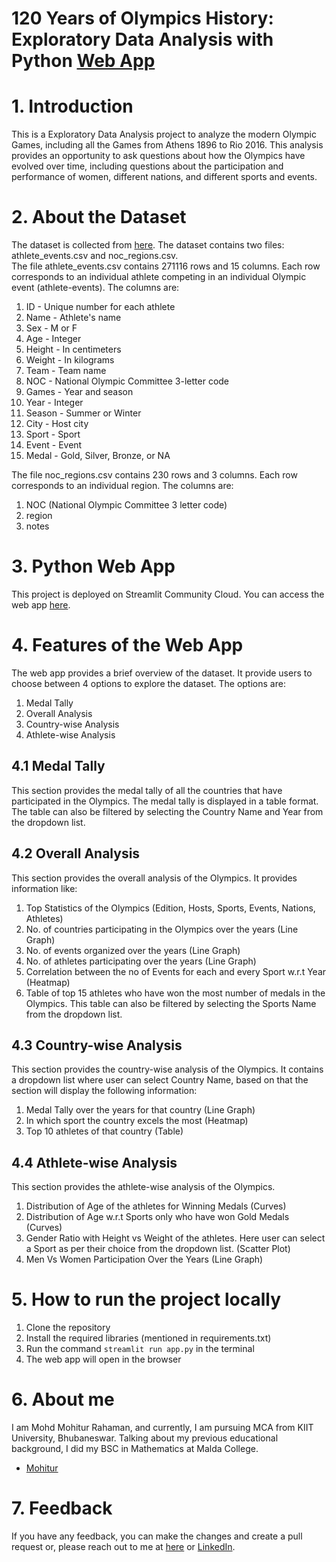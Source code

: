 # 120 Years of Olympics History: Exploratory Data Analysis with Python [Web App](https://mohitur669-olympic-data-analysis-webapp-app-ahoyjx.streamlit.app/)
# 1. Introduction
This is a Exploratory Data Analysis project to analyze the modern Olympic Games, including all the Games from Athens 1896 to Rio 2016. This analysis provides an opportunity to ask questions about how the Olympics have evolved over time, including questions about the participation and performance of women, different nations, and different sports and events.

# 2. About the Dataset
The dataset is collected from [here](https://www.kaggle.com/datasets/heesoo37/120-years-of-olympic-history-athletes-and-results). The dataset contains two files: athlete_events.csv and noc_regions.csv. <br>
The file athlete_events.csv contains 271116 rows and 15 columns. Each row corresponds to an individual athlete competing in an individual Olympic event (athlete-events). The columns are:

1. ID - Unique number for each athlete
2. Name - Athlete's name
3. Sex - M or F
4. Age - Integer
5. Height - In centimeters
6. Weight - In kilograms
7. Team - Team name
8. NOC - National Olympic Committee 3-letter code
9. Games - Year and season
10. Year - Integer
11. Season - Summer or Winter
12. City - Host city
13. Sport - Sport
14. Event - Event
15. Medal - Gold, Silver, Bronze, or NA

The file noc_regions.csv contains 230 rows and 3 columns. Each row corresponds to an individual region. The columns are:

1. NOC (National Olympic Committee 3 letter code)
2. region
3. notes

# 3. Python Web App
This project is deployed on Streamlit Community Cloud. You can access the web app [here](https://mohitur669-olympic-data-analysis-webapp-app-ahoyjx.streamlit.app/).

# 4. Features of the Web App
The web app provides a brief overview of the dataset. It provide users to choose between 4 options to explore the dataset. The options are:

1. Medal Tally
2. Overall Analysis
3. Country-wise Analysis
4. Athlete-wise Analysis

## 4.1 Medal Tally
This section provides the medal tally of all the countries that have participated in the Olympics. The medal tally is displayed in a table format. The table can also be filtered by selecting the Country Name and Year from the dropdown list.

## 4.2 Overall Analysis
This section provides the overall analysis of the Olympics. It provides information like:
1. Top Statistics of the Olympics (Edition, Hosts, Sports, Events, Nations, Athletes)
2. No. of countries participating in the Olympics over the years (Line Graph)
3. No. of events organized over the years (Line Graph)
4. No. of athletes participating over the years (Line Graph)
5. Correlation between the no of Events for each and every Sport w.r.t Year (Heatmap)
6. Table of top 15 athletes who have won the most number of medals in the Olympics. This table can also be filtered by selecting the Sports Name from the dropdown list.

## 4.3 Country-wise Analysis
This section provides the country-wise analysis of the Olympics. It contains a dropdown list where user can select Country Name, based on that the section will display the following information:
1. Medal Tally over the years for that country (Line Graph)
2. In which sport the country excels the most (Heatmap)
3. Top 10 athletes of that country (Table)

## 4.4 Athlete-wise Analysis
This section provides the athlete-wise analysis of the Olympics.
1. Distribution of Age of the athletes for Winning Medals (Curves)
2. Distribution of Age w.r.t Sports only who have won Gold Medals (Curves)
3. Gender Ratio with Height vs Weight of the athletes. Here user can select a Sport as per their choice from the dropdown list. (Scatter Plot) 
4. Men Vs Women Participation Over the Years (Line Graph)

# 5. How to run the project locally
1. Clone the repository
2. Install the required libraries (mentioned in requirements.txt)
3. Run the command `streamlit run app.py` in the terminal
4. The web app will open in the browser

# 6. About me
I am Mohd Mohitur Rahaman, and currently, I am pursuing MCA from KIIT University, Bhubaneswar. Talking about my previous educational background, I did my BSC in Mathematics at Malda College.

- [Mohitur](https://linktr.ee/mohitur)

# 7. Feedback
If you have any feedback, you can make the changes and create a pull request or, please reach out to me at [here](mohitur669@gmail.com) or [LinkedIn](https://www.linkedin.com/in/mohitur02).
